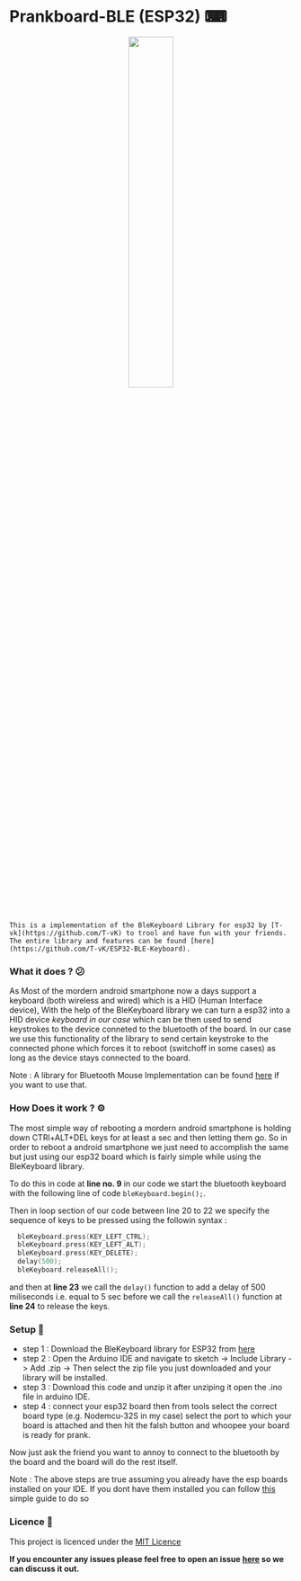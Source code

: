 # Prankboard-BLE (ESP32) ⌨
<div align=center>
 
<img src = "https://user-images.githubusercontent.com/44837950/140084318-dcdc4ecc-8e03-40a3-b578-779ee4e61bfc.png" height = 40% width = 40%>
  
</div>

```This is a implementation of the BleKeyboard Library for esp32 by [T-vk](https://github.com/T-vK) to trool and have fun with your friends. The entire library and features can be found [here](https://github.com/T-vK/ESP32-BLE-Keyboard).```

### What it does ? 😕

As Most of the mordern android smartphone now a days support a keyboard (both wireless and wired) which is a HID (Human Interface device), With the help of the BleKeyboard library we can turn a esp32 into a HID device *keyboard in our case* which can be then used to send keystrokes to the device conneted to the bluetooth of the board. In our case we use this functionality of the library to send certain keystroke to the connected phone which forces it to reboot (switchoff in some cases) as long as the device stays connected to the board.

Note : A library for Bluetooth Mouse Implementation can be found [here](https://github.com/T-vK/ESP32-BLE-Mouse) if you want to use that.

### How Does it work ? ⚙

The most simple way of rebooting a mordern android smartphone is holding down CTRl+ALT+DEL keys for at least a sec and then letting them go. So in order to reboot a android smartphone we just need to accomplish the same but just using our esp32 board which is fairly simple while using the BleKeyboard library.

To do this in code at **line no. 9** in our code we start the bluetooth keyboard with the following line of code ```bleKeyboard.begin();```.

Then in loop section of our code between line 20 to 22 we specify the sequence of keys to be pressed using the followin syntax :
```c++
  bleKeyboard.press(KEY_LEFT_CTRL); 
  bleKeyboard.press(KEY_LEFT_ALT); 
  bleKeyboard.press(KEY_DELETE); 
  delay(500);
  bleKeyboard.releaseAll();
```
and then at **line 23** we call the ```delay()``` function to add a delay of 500 miliseconds i.e. equal to 5 sec before we call the ```releaseAll()``` function at **line 24** to release the keys.

### Setup 🚀

- step 1 : Download the BleKeyboard library for ESP32 from [here](https://github.com/T-vK/ESP32-BLE-Keyboard)
- step 2 : Open the Arduino IDE and navigate to sketch -> Include Library -> Add .zip -> Then select the zip file you just downloaded and your library will be installed.
- step 3 : Download this code and unzip it after unziping it open the .ino file in arduino IDE.
- step 4 : connect your esp32 board then from tools select the correct board type (e.g. Nodemcu-32S in my case) select the port to which your board is attached and then hit the falsh button and whoopee your board is ready for prank.

Now just ask the friend you want to annoy to connect to the bluetooth by the board and the board will do the rest itself.

Note : The above steps are true assuming you already have the esp boards installed on your IDE. If you dont have them installed you can follow [this](https://randomnerdtutorials.com/installing-the-esp32-board-in-arduino-ide-windows-instructions/) simple guide to do so


### Licence 📜

This project is licenced under the [ MIT Licence ](./LICENSE)

**If you encounter any issues please feel free to open an issue [here](https://github.com/TakshakRamteke/prankboard-Ble/issues) so we can discuss it out.**
